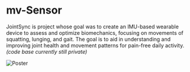 # mv-Sensor

JointSync is project whose goal was to create an IMU-based wearable device to assess and optimize biomechanics, focusing on movements of squatting, lunging, and gait. 
The goal is to aid in understanding and improving joint health and movement patterns for pain-free daily activity. 
_(code base currently still private)_

![Poster](/JointSync-Poster.jpg "Poster")

